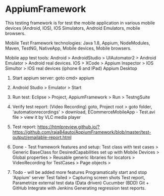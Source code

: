 # AppiumFramework

This testing framework is for test the mobile application in various mobile devices (Android, IOS), IOS Simulators, Android Emulators, mobile browsers.

Mobile Test Framework technologies: 
Java 1.8, Appium, NodeModules, Maven, TestNG, NativeApp, Mobile devices, Mobile browsers.

Mobile app test tools:
Android > AndroidStudio > UIAutomator2 > Android Emulator > Android real devices. 
IOS > XCode > Appium Inspector > IOS Simultor > IOS real devices (iphone 6 and IPad) 
Appium Desktop

1. Start appium server: goto cmd> appium

2. Android Studio > Emulator > Start

3. Run test: 
Eclipse > Project, AppiumFramework > Run > TestngSuite

4. Verify test report: (Video Recording)
goto, Project root > goto folder, 'automationrecordings' > download, ECommerceMobileApp - Test.avi file > view it by VLC media player

5. Test report: https://htmlpreview.github.io/?https://github.com/raja84auto/AppiumFramework/blob/master/test-output/emailable-report.html

6. Done - Test framework features and setup:
Test class with test cases > Generic BaseClass for DesiredCapabilities set up with Mobile Devices > 
Global properties > Reusable generic libraries for locators > VideoRecording for TestCases >
Page objects > 

7. Todo - will be added more features 
Programatically start and stop 'Appium' server
Test failed > Capturing screen shots
Test report, Parametrize external test data (Data driven)
Cucumber (BDD)
Git + GitHub
Integrate with Jenkins
Generating regression test reports.


